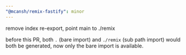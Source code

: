 ```yaml
---
"@mcansh/remix-fastify": minor
---
```


remove index re-export, point main to ./remix

before this PR, both `.` (bare import) and `./remix` (sub path import) would both be generated, now only the bare import is available.
